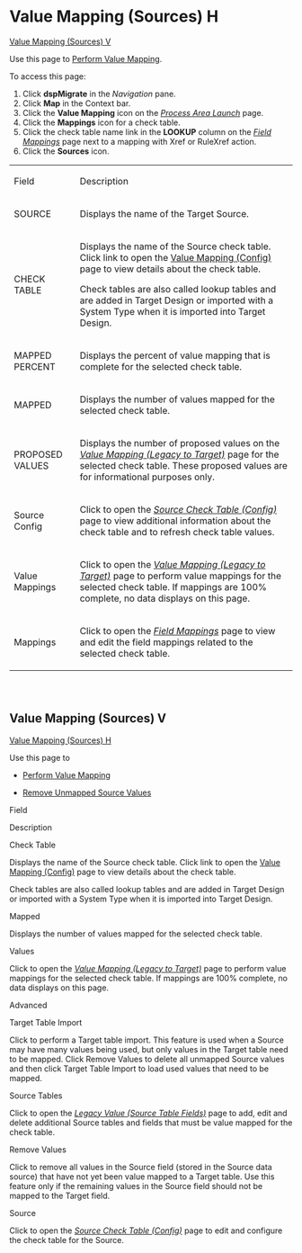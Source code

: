 # Value Mapping (Sources) H

[Value Mapping (Sources) V](#Value_Mapping_Sources_V)

<div class="use">

Use this page to [Perform Value
Mapping](../Use_Cases/Perform_Value_Mapping_Overview.htm).

</div>

To access this page:

1.  Click **dspMigrate** in the *Navigation* pane.
2.  Click **Map** in the Context bar.
3.  Click the **Value Mapping** icon on the *[Process Area
    Launch](Process_Area_Launch_map.htm)* page.
4.  Click the **Mappings** icon for a check table.
5.  Click the check table name link in the **LOOKUP** column on the
    *[Field Mappings](Field_Mappings_H.htm)* page next to a mapping with
    Xref or RuleXref action.
6.  Click the **Sources** icon.

<table>
<tbody>
<tr class="odd">
<td><p>Field</p></td>
<td><p>Description</p></td>
</tr>
<tr class="even">
<td><p>SOURCE</p></td>
<td><p>Displays the name of the Target Source.</p></td>
</tr>
<tr class="odd">
<td><p>CHECK TABLE</p></td>
<td><p>Displays the name of the Source check table. Click link to open the <span><a href="Value_Mapping_Config_H.htm">Value Mapping (Config)</a></span> page to view details about the check table.</p>
<p>Check tables are also called lookup tables and are added in Target Design or imported with a System Type when it is imported into Target Design.</p></td>
</tr>
<tr class="even">
<td><p>MAPPED PERCENT</p></td>
<td><p>Displays the percent of value mapping that is complete for the selected check table.</p></td>
</tr>
<tr class="odd">
<td><p>MAPPED</p></td>
<td><p>Displays the number of values mapped for the selected check table.</p></td>
</tr>
<tr class="even">
<td><p>PROPOSED VALUES</p></td>
<td><p>Displays the number of proposed values on the <em><a href="Value_Mapping_Legacy_to_Target_H.htm">Value Mapping (Legacy to Target)</a></em> page for the selected check table. These proposed values are for informational purposes only.</p></td>
</tr>
<tr class="odd">
<td><p>Source Config</p></td>
<td><p>Click to open the <em><a href="Source_Check_Table_Config_H.htm">Source Check Table (Config)</a></em> page to view additional information about the check table and to refresh check table values.</p></td>
</tr>
<tr class="even">
<td><p>Value Mappings</p></td>
<td><p>Click to open the <em><a href="Value_Mapping_Legacy_to_Target_H.htm">Value Mapping (Legacy to Target)</a></em> page to perform value mappings for the selected check table. If mappings are 100% complete, no data displays on this page.</p></td>
</tr>
<tr class="odd">
<td><p>Mappings</p></td>
<td><p>Click to open the <em><a href="Field_Mappings_H.htm">Field Mappings</a></em> page to view and edit the field mappings related to the selected check table.</p></td>
</tr>
</tbody>
</table>

###  

## <span id="Value_Mapping_Sources_V"></span>Value Mapping (Sources) V

[Value Mapping (Sources) H](Value_Mapping_Sources_H.htm)

<div class="use">

Use this page to

  - [Perform Value
    Mapping](../Use_Cases/Perform_Value_Mapping_Overview.htm)

  - [Remove Unmapped Source
    Values](../Use_Cases/Remove_Unmapped_Source_Values.htm)

</div>

Field

Description

Check Table

Displays the name of the Source check table. Click link to open the
<span>[Value Mapping (Config)](Value_Mapping_Config_H.htm)</span> page
to view details about the check table.

Check tables are also called lookup tables and are added in Target
Design or imported with a System Type when it is imported into Target
Design.

Mapped

Displays the number of values mapped for the selected check table.

Values

Click to open the *[Value Mapping (Legacy to
Target)](Value_Mapping_Legacy_to_Target_H.htm)* page to perform value
mappings for the selected check table. If mappings are 100% complete, no
data displays on this page.

Advanced

Target Table Import

Click to perform a Target table import. This feature is used when a
Source may have many values being used, but only values in the Target
table need to be mapped. Click Remove Values to delete all unmapped
Source values and then click Target Table Import to load used values
that need to be mapped.

Source Tables

Click to open the *[Legacy Value (Source Table
Fields)](Legacy_Value_Source_Table_Fields_H.htm)* page to add, edit and
delete additional Source tables and fields that must be value mapped for
the check table.

Remove Values

Click to remove all values in the Source field (stored in the Source
data source) that have not yet been value mapped to a Target table. Use
this feature only if the remaining values in the Source field should not
be mapped to the Target field.

Source

Click to open the *[Source Check Table
(Config)](Source_Check_Table_Config_H.htm)* page to edit and configure
the check table for the Source.
